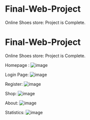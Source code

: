 # Final-Web-Project

Online Shoes store:
Project is Complete.


# Final-Web-Project

Online Shoes store:
Project is Complete.


Homepage :
![image](https://user-images.githubusercontent.com/7353245/202896809-0cf8c7d6-5659-48ae-a699-89fc47318c1b.png)

Login Page:
![image](https://user-images.githubusercontent.com/7353245/202896828-424c25e1-dbe0-4e33-b680-237bb70dfbae.png)

Register:
![image](https://user-images.githubusercontent.com/7353245/202896840-82663384-ed46-4674-ad03-0ace7e23581b.png)

Shop:
![image](https://user-images.githubusercontent.com/7353245/202896851-bf1c15c6-ab78-4864-a517-069ff33088bf.png)

About:
![image](https://user-images.githubusercontent.com/7353245/202896857-f2788bb6-17a4-4607-ab9d-e0cc70b969a2.png)

Statistics:
![image](https://user-images.githubusercontent.com/7353245/202896879-22f65c06-5e8f-4762-aefa-680c1082e568.png)
